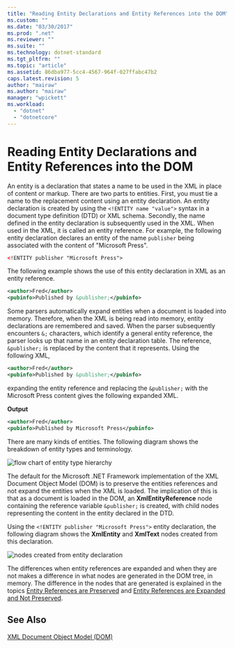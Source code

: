 ```yaml
---
title: "Reading Entity Declarations and Entity References into the DOM"
ms.custom: ""
ms.date: "03/30/2017"
ms.prod: ".net"
ms.reviewer: ""
ms.suite: ""
ms.technology: dotnet-standard
ms.tgt_pltfrm: ""
ms.topic: "article"
ms.assetid: 86dba977-5cc4-4567-964f-027ffabc47b2
caps.latest.revision: 5
author: "mairaw"
ms.author: "mairaw"
manager: "wpickett"
ms.workload: 
  - "dotnet"
  - "dotnetcore"
---
```

# Reading Entity Declarations and Entity References into the DOM
An entity is a declaration that states a name to be used in the XML in place of content or markup. There are two parts to entities. First, you must tie a name to the replacement content using an entity declaration. An entity declaration is created by using the `<!ENTITY name "value">` syntax in a document type definition (DTD) or XML schema. Secondly, the name defined in the entity declaration is subsequently used in the XML. When used in the XML, it is called an entity reference. For example, the following entity declaration declares an entity of the name `publisher` being associated with the content of "Microsoft Press".  
  
```xml  
<!ENTITY publisher "Microsoft Press">  
```  
  
 The following example shows the use of this entity declaration in XML as an entity reference.  
  
```xml  
<author>Fred</author>  
<pubinfo>Published by &publisher;</pubinfo>  
```  
  
 Some parsers automatically expand entities when a document is loaded into memory. Therefore, when the XML is being read into memory, entity declarations are remembered and saved. When the parser subsequently encounters `&;` characters, which identify a general entity reference, the parser looks up that name in an entity declaration table. The reference, `&publisher;` is replaced by the content that it represents. Using the following XML,  
  
```xml  
<author>Fred</author>  
<pubinfo>Published by &publisher;</pubinfo>  
```  
  
 expanding the entity reference and replacing the `&publisher;` with the Microsoft Press content gives the following expanded XML.  
  
 **Output**  
  
```xml  
<author>Fred</author>  
<pubinfo>Published by Microsoft Press</pubinfo>  
```  
  
 There are many kinds of entities. The following diagram shows the breakdown of entity types and terminology.  
  
 ![flow chart of entity type hierarchy](../../../../docs/standard/data/xml/media/entity-hierarchy.gif "Entity_hierarchy")  
  
 The default for the Microsoft .NET Framework implementation of the XML Document Object Model (DOM) is to preserve the entities references and not expand the entities when the XML is loaded. The implication of this is that as a document is loaded in the DOM, an **XmlEntityReference** node containing the reference variable `&publisher;` is created, with child nodes representing the content in the entity declared in the DTD.  
  
 Using the `<!ENTITY publisher "Microsoft Press">` entity declaration, the following diagram shows the **XmlEntity** and **XmlText** nodes created from this declaration.  
  
 ![nodes created from entity declaration](../../../../docs/standard/data/xml/media/xml-entitydeclaration-node2.png "xml_entitydeclaration_node2")  
  
 The differences when entity references are expanded and when they are not makes a difference in what nodes are generated in the DOM tree, in memory. The difference in the nodes that are generated is explained in the topics [Entity References are Preserved](../../../../docs/standard/data/xml/entity-references-are-preserved.md) and [Entity References are Expanded and Not Preserved](../../../../docs/standard/data/xml/entity-references-are-expanded-and-not-preserved.md).  
  
## See Also  
 [XML Document Object Model (DOM)](../../../../docs/standard/data/xml/xml-document-object-model-dom.md)
